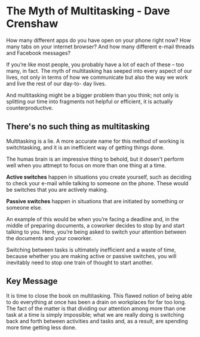 # The Myth of Multitasking - Dave Crenshaw

How many different apps do you have open on your phone right now? How many tabs on your internet browser? And how many different e-mail threads and Facebook messages?

If you’re like most people, you probably have a lot of each of these – too many, in fact. The myth of multitasking has seeped into every aspect of our lives, not only in terms of how we communicate but also the way we work and live the rest of our day-to- day lives.

And multitasking might be a bigger problem than you think; not only is splitting our time into fragments not helpful or efficient, it is actually counterproductive.

## There's no such thing as multitasking

Multitasking is a lie. A more accurate name for this method of working is switchtasking, and it is an inefficient way of getting things done.

The humas brain is an impressive thing to behold, but it dosen't perform well when you attmept to focus on more than one thing at a time.

**Active switches** happen in situations you create yourself, such as deciding to check your e-mail while talking to someone on the phone. These would be switches that you are actively making.

**Passive switches** happen in situations that are initiated by something or someone else.

An example of this would be when you’re facing a deadline and, in the middle of preparing documents, a coworker decides to stop by and start talking to you. Here, you’re being asked to switch your attention between the documents and your coworker.
  

Switching between tasks is ultimately inefficient and a waste of time, because whether you are making active or passive switches, you will inevitably need to stop one train of thought to start another.


## Key Message

It is time to close the book on multitasking. This flawed notion of being able to do everything at once has been a drain on workplaces for far too long. The fact of the matter is that dividing our attention among more than one task at a time is simply impossible; what we are really doing is switching back and forth between activities and tasks and, as a result, are spending more time getting less done.
